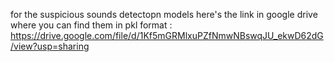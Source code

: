 for the suspicious sounds detectopn models here's the link in google drive where you can find them in pkl format : https://drive.google.com/file/d/1Kf5mGRMlxuPZfNmwNBswqJU_ekwD62dG/view?usp=sharing
